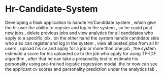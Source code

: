 # Hr-Candidate-System

Developing a flask application to handle Hr/Candidate system , which give the hr user the ability to register and log in the system , so he could post new jobs , delete previous jobs and view analytics for all candidates who apply to a specific job . on the other hand the system handle candidate side who also can register and log in the system , view all posted jobs from all hr users , upload his cv and apply for a job or more than one job , the system estimate a score for his uploaded cv to the job who apply for using TF-IDF algorithm , after that he can take a presonality test to estimate his personality using pre-trained logistic regression modal. the hr now can see the applicant cv scores and personality prediction under the analytics tab .
